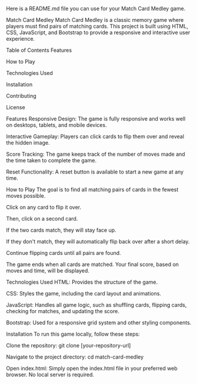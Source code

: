 Here is a README.md file you can use for your Match Card Medley game.

Match Card Medley
Match Card Medley is a classic memory game where players must find pairs of matching cards. This project is built using HTML, CSS, JavaScript, and Bootstrap to provide a responsive and interactive user experience.

Table of Contents
Features

How to Play

Technologies Used

Installation

Contributing

License

Features
Responsive Design: The game is fully responsive and works well on desktops, tablets, and mobile devices.

Interactive Gameplay: Players can click cards to flip them over and reveal the hidden image.

Score Tracking: The game keeps track of the number of moves made and the time taken to complete the game.

Reset Functionality: A reset button is available to start a new game at any time.

How to Play
The goal is to find all matching pairs of cards in the fewest moves possible.

Click on any card to flip it over.

Then, click on a second card.

If the two cards match, they will stay face up.

If they don't match, they will automatically flip back over after a short delay.

Continue flipping cards until all pairs are found.

The game ends when all cards are matched. Your final score, based on moves and time, will be displayed.

Technologies Used
HTML: Provides the structure of the game.

CSS: Styles the game, including the card layout and animations.

JavaScript: Handles all game logic, such as shuffling cards, flipping cards, checking for matches, and updating the score.

Bootstrap: Used for a responsive grid system and other styling components.

Installation
To run this game locally, follow these steps:

Clone the repository:
git clone [your-repository-url]

Navigate to the project directory:
cd match-card-medley

Open index.html: Simply open the index.html file in your preferred web browser. No local server is required.

